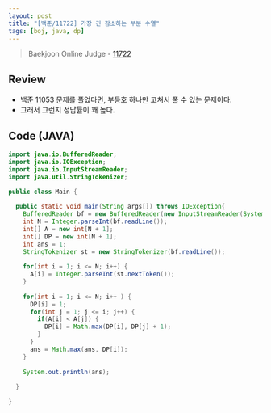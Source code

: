 ```yaml
---
layout: post
title: "[백준/11722] 가장 긴 감소하는 부분 수열"
tags: [boj, java, dp]
---
```

> Baekjoon Online Judge - [11722](https://www.acmicpc.net/problem/11722)

## Review
* 백준 11053 문제를 풀었다면, 부등호 하나만 고쳐서 풀 수 있는 문제이다.
* 그래서 그런지 정답률이 꽤 높다.

## Code (JAVA)
```java
import java.io.BufferedReader;
import java.io.IOException;
import java.io.InputStreamReader;
import java.util.StringTokenizer;

public class Main {
  
  public static void main(String args[]) throws IOException{
    BufferedReader bf = new BufferedReader(new InputStreamReader(System.in));
    int N = Integer.parseInt(bf.readLine());
    int[] A = new int[N + 1];
    int[] DP = new int[N + 1];
    int ans = 1;
    StringTokenizer st = new StringTokenizer(bf.readLine());
    
    for(int i = 1; i <= N; i++) {
      A[i] = Integer.parseInt(st.nextToken());
    }
    
    for(int i = 1; i <= N; i++ ) {
      DP[i] = 1;
      for(int j = 1; j <= i; j++) {
        if(A[i] < A[j]) {
          DP[i] = Math.max(DP[i], DP[j] + 1);
        }
      }
      ans = Math.max(ans, DP[i]);
    }
    
    System.out.println(ans);
    
  }
  
}
```
